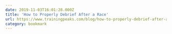 ```yaml
---
date: 2019-11-03T16:01:28.000Z
title: 'How to Properly Debrief After a Race'
url: https://www.trainingpeaks.com/blog/how-to-properly-debrief-after-a-race/
category: bookmark
---
```

